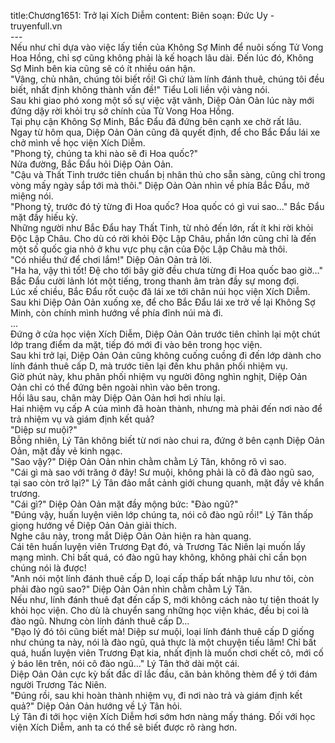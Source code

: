 title:Chương1651: Trở lại Xích Diễm
content:
Biên soạn: Đức Uy - truyenfull.vn<br>---<br>Nếu như chỉ dựa vào việc lấy tiền của Không Sợ Minh để nuôi sống Tử Vong Hoa Hồng, chỉ sợ cũng không phải là kế hoạch lâu dài. Đến lúc đó, Không Sợ Minh bên kia cũng sẽ có ít nhiều oán hận.<br>"Vâng, chủ nhân, chúng tôi biết rồi! Gì chứ làm lính đánh thuê, chúng tôi đều biết, nhất định không thành vấn đề!" Tiểu Loli liền vội vàng nói.<br>Sau khi giao phó xong một số sự việc vặt vãnh, Diệp Oản Oản lúc này mới đứng dậy rời khỏi trụ sở chính của Tử Vong Hoa Hồng.<br>Tại phụ cận Không Sợ Minh, Bắc Đẩu đã đứng bên cạnh xe chờ rất lâu.<br>Ngay từ hôm qua, Diệp Oản Oản cũng đã quyết định, để cho Bắc Đẩu lái xe chở mình về học viện Xích Diễm.<br>"Phong tỷ, chúng ta khi nào sẽ đi Hoa quốc?"<br>Nửa đường, Bắc Đẩu hỏi Diệp Oản Oản.<br>"Cậu và Thất Tinh trước tiên chuẩn bị nhân thủ cho sẵn sàng, cũng chỉ trong vòng mấy ngày sắp tới mà thôi." Diệp Oản Oản nhìn về phía Bắc Đẩu, mở miệng nói.<br>"Phong tỷ, trước đó tỷ từng đi Hoa quốc? Hoa quốc có gì vui sao..." Bắc Đẩu mặt đầy hiếu kỳ.<br>Những người như Bắc Đẩu hay Thất Tinh, từ nhỏ đến lớn, rất ít khi rời khỏi Độc Lập Châu. Cho dù có rời khỏi Độc Lập Châu, phần lớn cũng chỉ là đến một số quốc gia nhỏ ở khu vực phụ cận của Độc Lập Châu mà thôi.<br>"Có nhiều thứ để chơi lắm!" Diệp Oản Oản trả lời.<br>"Ha ha, vậy thì tốt! Đệ cho tới bây giờ đều chưa từng đi Hoa quốc bao giờ..." Bắc Đẩu cười lảnh lót một tiếng, trong thanh âm tràn đầy sự mong đợi.<br>Lúc xế chiều, Bắc Đẩu rốt cuộc đã lái xe tới chân núi học viện Xích Diễm.<br>Sau khi Diệp Oản Oản xuống xe, để cho Bắc Đẩu lái xe trở về lại Không Sợ Minh, còn chính mình hướng về phía đỉnh núi mà đi.<br>...<br>Đứng ở cửa học viện Xích Diễm, Diệp Oản Oản trước tiên chỉnh lại một chút lớp trang điểm da mặt, tiếp đó mới đi vào bên trong học viện.<br>Sau khi trở lại, Diệp Oản Oản cũng không cuống cuồng đi đến lớp dành cho lính đánh thuê cấp D, mà trước tiên lại đến khu phân phối nhiệm vụ.<br>Giờ phút này, khu phân phối nhiệm vụ người đông nghìn nghịt, Diệp Oản Oản chỉ có thể đứng bên ngoài nhìn vào bên trong.<br>Hồi lâu sau, chân mày Diệp Oản Oản hơi hơi nhíu lại.<br>Hai nhiệm vụ cấp A của mình đã hoàn thành, nhưng mà phải đến nơi nào để trả nhiệm vụ và giám định kết quả?<br>"Diệp sư muội?"<br>Bỗng nhiên, Lý Tân không biết từ nơi nào chui ra, đứng ở bên cạnh Diệp Oản Oản, mặt đầy vẻ kinh ngạc.<br>"Sao vậy?" Diệp Oản Oản nhìn chằm chằm Lý Tân, không rõ vì sao.<br>"Cái gì mà sao với trăng ở đây! Sư muội, không phải là cô đã đào ngũ sao, tại sao còn trở lại?" Lý Tân đảo mắt cảnh giới chung quanh, mặt đầy vẻ khẩn trương.<br>"Cái gì?" Diệp Oản Oản mặt đầy mộng bức: "Đào ngũ?"<br>"Đúng vậy, huấn luyện viên lớp chúng ta, nói cô đào ngũ rồi!" Lý Tân thấp giọng hướng về Diệp Oản Oản giải thích.<br>Nghe câu này, trong mắt Diệp Oản Oản hiện ra hàn quang.<br>Cái tên huấn luyện viên Trương Đạt đó, và Trương Tác Niên lại muốn lấy mạng mình. Chỉ bất quá, có đào ngũ hay không, không phải chỉ cần bọn chúng nói là được!<br>"Anh nói một lính đánh thuê cấp D, loại cấp thấp bất nhập lưu như tôi, còn phải đào ngũ sao?" Diệp Oản Oản nhìn chằm chằm Lý Tân.<br>Nếu như, lính đánh thuê đạt đến cấp S, mới không cách nào tự tiện thoát ly khỏi học viện. Cho dù là chuyển sang những học viện khác, đều bị coi là đào ngũ. Nhưng còn lính đánh thuê cấp D...<br>"Đạo lý đó tôi cũng biết mà! Diệp sư muội, loại lính đánh thuê cấp D giống như chúng ta này, nói là đào ngũ, quả thực là một chuyện tiếu lâm! Chỉ bất quá, huấn luyện viên Trương Đạt kia, nhất định là muốn chơi chết cô, mới cố ý báo lên trên, nói cô đào ngũ..." Lý Tân thở dài một cái.<br>Diệp Oản Oản cực kỳ bất đắc dĩ lắc đầu, căn bản không thèm để ý tới đám người Trương Tác Niên.<br>"Đúng rồi, sau khi hoàn thành nhiệm vụ, đi nơi nào trả và giám định kết quả?" Diệp Oản Oản hướng về Lý Tân hỏi.<br>Lý Tân đi tới học viện Xích Diễm hơi sớm hơn nàng mấy tháng. Đối với học viện Xích Diễm, anh ta có thể sẽ biết được rõ ràng hơn.